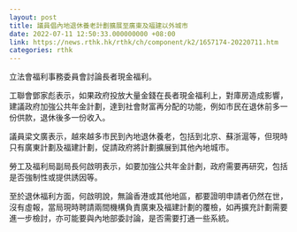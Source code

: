 ```yaml
---
layout: post
title: 議員倡內地退休養老計劃擴展至廣東及福建以外城市
date: 2022-07-11 12:50:33.000000000 +08:00
link: https://news.rthk.hk/rthk/ch/component/k2/1657174-20220711.htm
categories: rthk
---
```


立法會福利事務委員會討論長者現金福利。

工聯會鄧家彪表示，如果政府投放大量金錢在長者現金福利上，對庫房造成影響，建議政府加強公共年金計劃，達到社會財富再分配的功能，例如市民在退休前多一份供款，退休後多一份收入。

議員梁文廣表示，越來越多市民到內地退休養老，包括到北京、蘇浙滬等，但現時只有廣東計劃及福建計劃，促請政府將計劃擴展到其他內地城市。

勞工及福利局副局長何啟明表示，如要加強公共年金計劃，政府需要再研究，包括是否強制性或提供誘因等。

至於退休福利方面，何啟明說，無論香港或其他地區，都要證明申請者仍然在世，沒有虛報，當局現時聘請兩間機構負責廣東及福建計劃的覆檢，如再擴充計劃需要進一步檢討，亦可能要與內地部委討論，是否需要打通一些系統。
